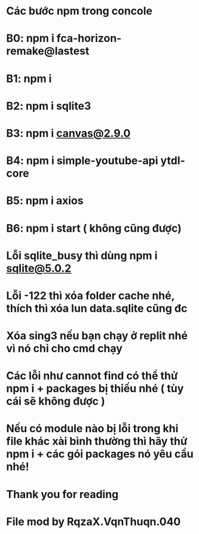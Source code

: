 # Các bước npm trong concole
# B0: npm i fca-horizon-remake@lastest
# B1: npm i
# B2: npm i sqlite3
# B3: npm i canvas@2.9.0
# B4: npm i simple-youtube-api ytdl-core
# B5: npm i axios
# B6: npm i start ( không cũng được)
# Lỗi sqlite_busy thì dùng npm i sqlite@5.0.2
# Lỗi -122 thì xóa folder cache nhé, thích thì xóa lun data.sqlite cũng đc
# Xóa sing3 nếu bạn chạy ở replit nhé vì nó chỉ cho cmd chạy
# Các lỗi như cannot find có thể thử npm i + packages bị thiếu nhé ( tùy cái sẽ không được )
# Nếu có module nào bị lỗi trong khi file khác xài bình thường thì hãy thử npm i + các gói packages nó yêu cầu nhé!
# Thank you for reading

# File mod by RqzaX.VqnThuqn.040
